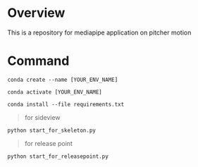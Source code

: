 # Overview
This is a repository for mediapipe application on pitcher motion

# Command
``
conda create --name [YOUR_ENV_NAME]
``

``
conda activate [YOUR_ENV_NAME]
``

``
conda install --file requirements.txt
``

> for sideview

``
python start_for_skeleton.py
``

> for release point

``
python start_for_releasepoint.py
``
